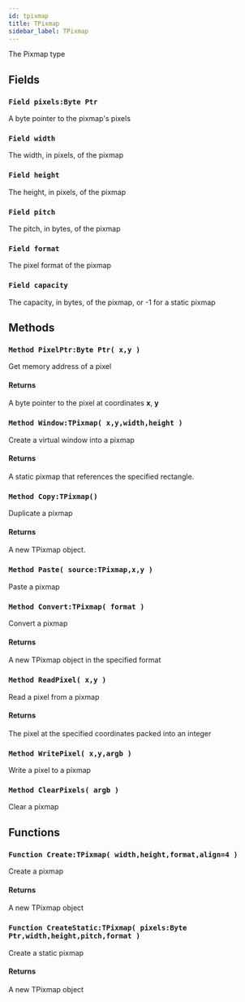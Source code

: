 ```yaml
---
id: tpixmap
title: TPixmap
sidebar_label: TPixmap
---
```


The Pixmap type


## Fields

### `Field pixels:Byte Ptr`

A byte pointer to the pixmap's pixels


### `Field width`

The width, in pixels, of the pixmap


### `Field height`

The height, in pixels, of the pixmap


### `Field pitch`

The pitch, in bytes, of the pixmap


### `Field format`

The pixel format of the pixmap


### `Field capacity`

The capacity, in bytes, of the pixmap, or -1 for a static pixmap


## Methods

### `Method PixelPtr:Byte Ptr( x,y )`

Get memory address of a pixel

#### Returns
A byte pointer to the pixel at coordinates <b>x</b>, <b>y</b>



### `Method Window:TPixmap( x,y,width,height )`

Create a virtual window into a pixmap

#### Returns
A static pixmap that references the specified rectangle.



### `Method Copy:TPixmap()`

Duplicate a pixmap

#### Returns
A new TPixmap object.



### `Method Paste( source:TPixmap,x,y )`

Paste a pixmap


### `Method Convert:TPixmap( format )`

Convert a pixmap

#### Returns
A new TPixmap object in the specified format



### `Method ReadPixel( x,y )`

Read a pixel from a pixmap

#### Returns
The pixel at the specified coordinates packed into an integer



### `Method WritePixel( x,y,argb )`

Write a pixel to a pixmap


### `Method ClearPixels( argb )`

Clear a pixmap


## Functions

### `Function Create:TPixmap( width,height,format,align=4 )`

Create a pixmap

#### Returns
A new TPixmap object



### `Function CreateStatic:TPixmap( pixels:Byte Ptr,width,height,pitch,format )`

Create a static pixmap

#### Returns
A new TPixmap object



